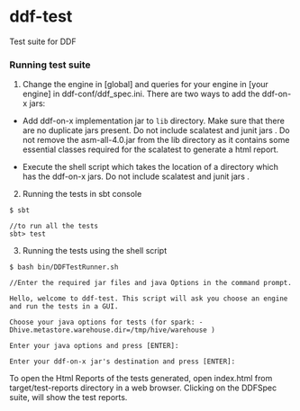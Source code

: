 # ddf-test
Test suite for DDF

### Running test suite

1. Change the engine in [global] and queries for your engine in [your engine] in ddf-conf/ddf_spec.ini.
There are two ways to add the ddf-on-x jars:

* Add ddf-on-x implementation jar to `lib` directory. Make sure that there are no duplicate jars present. Do not include
scalatest and junit jars . Do not remove the asm-all-4.0.jar from the lib directory as it
contains some essential classes required for the scalatest to generate a html report.

* Execute the shell script which takes the location of a directory which has the ddf-on-x jars. Do not include scalatest and junit jars . 

2. Running the tests in sbt console

```
$ sbt

//to run all the tests
sbt> test
```

3. Running the tests using the shell script

```
$ bash bin/DDFTestRunner.sh

//Enter the required jar files and java Options in the command prompt.

Hello, welcome to ddf-test. This script will ask you choose an engine and run the tests in a GUI.

Choose your java options for tests (for spark: -Dhive.metastore.warehouse.dir=/tmp/hive/warehouse )

Enter your java options and press [ENTER]:

Enter your ddf-on-x jar's destination and press [ENTER]:

```

To open the Html Reports of the tests generated, open index.html from target/test-reports directory in a web browser.
Clicking on the DDFSpec suite, will show the test reports.

